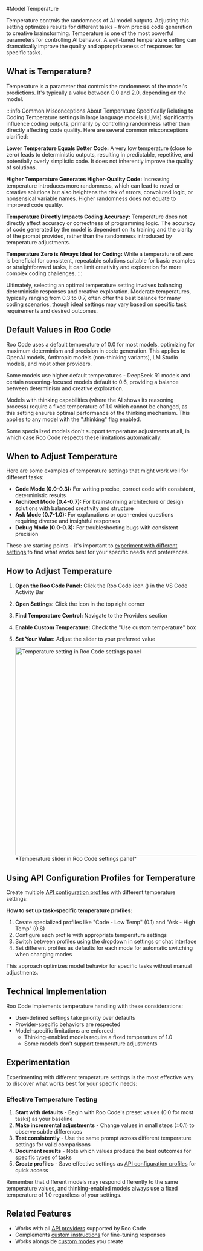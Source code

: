 #Model Temperature

Temperature controls the randomness of AI model outputs. Adjusting this setting optimizes results for different tasks - from precise code generation to creative brainstorming. Temperature is one of the most powerful parameters for controlling AI behavior. A well-tuned temperature setting can dramatically improve the quality and appropriateness of responses for specific tasks.

## What is Temperature?

Temperature is a parameter that controls the randomness of the model's predictions. It's typically a value between 0.0 and 2.0, depending on the model.


:::info Common Misconceptions About Temperature Specifically Relating to Coding
Temperature settings in large language models (LLMs) significantly influence coding outputs, primarily by controlling randomness rather than directly affecting code quality. Here are several common misconceptions clarified:

**Lower Temperature Equals Better Code:** A very low temperature (close to zero) leads to deterministic outputs, resulting in predictable, repetitive, and potentially overly simplistic code. It does not inherently improve the quality of solutions.

**Higher Temperature Generates Higher-Quality Code:** Increasing temperature introduces more randomness, which can lead to novel or creative solutions but also heightens the risk of errors, convoluted logic, or nonsensical variable names. Higher randomness does not equate to improved code quality.

**Temperature Directly Impacts Coding Accuracy:** Temperature does not directly affect accuracy or correctness of programming logic. The accuracy of code generated by the model is dependent on its training and the clarity of the prompt provided, rather than the randomness introduced by temperature adjustments.

**Temperature Zero is Always Ideal for Coding:** While a temperature of zero is beneficial for consistent, repeatable solutions suitable for basic examples or straightforward tasks, it can limit creativity and exploration for more complex coding challenges.
:::

Ultimately, selecting an optimal temperature setting involves balancing deterministic responses and creative exploration. Moderate temperatures, typically ranging from 0.3 to 0.7, often offer the best balance for many coding scenarios, though ideal settings may vary based on specific task requirements and desired outcomes.

## Default Values in Roo Code

Roo Code uses a default temperature of 0.0 for most models, optimizing for maximum determinism and precision in code generation. This applies to OpenAI models, Anthropic models (non-thinking variants), LM Studio models, and most other providers.

Some models use higher default temperatures - DeepSeek R1 models and certain reasoning-focused models default to 0.6, providing a balance between determinism and creative exploration.

Models with thinking capabilities (where the AI shows its reasoning process) require a fixed temperature of 1.0 which cannot be changed, as this setting ensures optimal performance of the thinking mechanism. This applies to any model with the ":thinking" flag enabled.

Some specialized models don't support temperature adjustments at all, in which case Roo Code respects these limitations automatically.

## When to Adjust Temperature

Here are some examples of temperature settings that might work well for different tasks:

*   **Code Mode (0.0-0.3):** For writing precise, correct code with consistent, deterministic results
*   **Architect Mode (0.4-0.7):** For brainstorming architecture or design solutions with balanced creativity and structure
*   **Ask Mode (0.7-1.0):** For explanations or open-ended questions requiring diverse and insightful responses
*   **Debug Mode (0.0-0.3):** For troubleshooting bugs with consistent precision

These are starting points – it's important to [experiment with different settings](#experimentation) to find what works best for your specific needs and preferences.

## How to Adjust Temperature

1.  **Open the Roo Code Panel:** Click the Roo Code icon (<Codicon name="rocket" />) in the VS Code Activity Bar
2.  **Open Settings:** Click the <Codicon name="gear" /> icon in the top right corner
3.  **Find Temperature Control:** Navigate to the Providers section
4.  **Enable Custom Temperature:** Check the "Use custom temperature" box
5.  **Set Your Value:** Adjust the slider to your preferred value

    <img src="/img/model-temperature/model-temperature.png" alt="Temperature setting in Roo Code settings panel" width="550" />
    *Temperature slider in Roo Code settings panel*

## Using API Configuration Profiles for Temperature

Create multiple [API configuration profiles](/features/api-configuration-profiles) with different temperature settings:

**How to set up task-specific temperature profiles:**

1. Create specialized profiles like "Code - Low Temp" (0.1) and "Ask - High Temp" (0.8)
2. Configure each profile with appropriate temperature settings
3. Switch between profiles using the dropdown in settings or chat interface
4. Set different profiles as defaults for each mode for automatic switching when changing modes

This approach optimizes model behavior for specific tasks without manual adjustments.

## Technical Implementation

Roo Code implements temperature handling with these considerations:

*   User-defined settings take priority over defaults
*   Provider-specific behaviors are respected
*   Model-specific limitations are enforced:
    *   Thinking-enabled models require a fixed temperature of 1.0
    *   Some models don't support temperature adjustments

## Experimentation

Experimenting with different temperature settings is the most effective way to discover what works best for your specific needs:

### Effective Temperature Testing

1. **Start with defaults** - Begin with Roo Code's preset values (0.0 for most tasks) as your baseline
2. **Make incremental adjustments** - Change values in small steps (±0.1) to observe subtle differences
3. **Test consistently** - Use the same prompt across different temperature settings for valid comparisons
4. **Document results** - Note which values produce the best outcomes for specific types of tasks
5. **Create profiles** - Save effective settings as [API configuration profiles](/features/api-configuration-profiles) for quick access

Remember that different models may respond differently to the same temperature values, and thinking-enabled models always use a fixed temperature of 1.0 regardless of your settings.

## Related Features

- Works with all [API providers](/providers/openai) supported by Roo Code
- Complements [custom instructions](/features/custom-instructions) for fine-tuning responses
- Works alongside [custom modes](/features/custom-modes) you create
